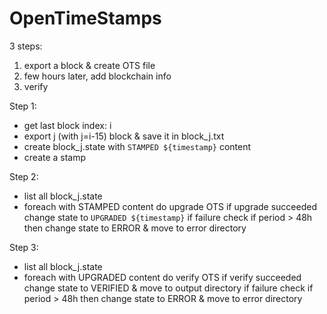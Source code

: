 # OpenTimeStamps

3 steps:
 1. export a block & create OTS file
 2. few hours later, add blockchain info
 3. verify

Step 1:
 * get last block index: i
 * export j (with j=i-15) block & save it in block_j.txt
 * create block_j.state with `STAMPED ${timestamp}` content
 * create a stamp

Step 2:
 * list all block_j.state
 * foreach with STAMPED content do upgrade OTS
   if upgrade succeeded change state to `UPGRADED ${timestamp}`
   if failure check if period > 48h then change state to ERROR & move to error directory

Step 3:
 * list all block_j.state
 * foreach with UPGRADED content do verify OTS
   if verify succeeded change state to VERIFIED & move to output directory
   if failure check if period > 48h then change state to ERROR & move to error directory
